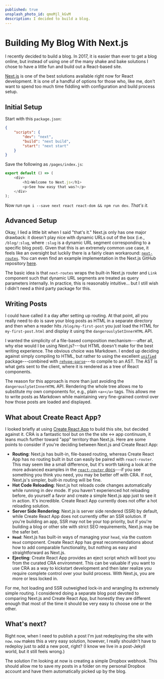 ```yaml
---
published: true
unsplash_photo_id: qmoMjl_kGvM
description: I decided to build a blog.
---
```


# Building My Blog With Next.js

I recently decided to build a blog. In 2017, it is easier than ever to get a blog online, but instead of using one of the many shake and bake solutions I chose to have a little fun and build out a React-based site.

[Next.js][next] is one of the best solutions available right now for React development. It is one of a handful of options for those who, like me, don't want to spend too much time fiddling with configuration and build process setup.

## Initial Setup

Start with this `package.json`:

```json
{
    "scripts": {
        "dev": "next",
        "build": "next build",
        "start": "next start"
    }
}
```

Save the following as `/pages/index.js`:

```js
export default () => (
    <div>
        <h1>Welcome to Next.js</h1>
        <p>See how easy that was?</p>
    </div>
);
```

Now run `npm i --save next react react-dom && npm run dev`. _That's it._

## Advanced Setup

Okay, I lied a little bit when I said "that's it." Next.js only has one major drawback: it doesn't play nice with dynamic URLs out of the box (i.e., `/blog/:slug`, where `:slug` is a dynamic URL segment corresponding to a specific blog post). Given that this is an extremely common use case, it feels like an oversight but luckily there is a fairly clean workaround: [`next-routes`][next-routes]. You can even find an example implementation in the Next.js GitHub repository [here][next-routes example].

The basic idea is that `next-routes` wraps the built-in Next.js router and `Link` component such that dynamic URL segments are treated as query parameters internally. In practice, this is reasonably intuitive... but I still wish I didn't need a third party package for this.

## Writing Posts

I could have called it a day after setting up routing. At that point, all you really need to do is save your blog posts as HTML in a separate directory and then when a reader hits `/blog/my-first-post` you just load the HTML for `my-first-post.html` and display it using the `dangerouslySetInnerHTML` API.

I wanted the simplicity of a file-based composition mechanism---after all, why else would I be using Next.js?---but HTML doesn't make for the best writing experience. The obvious choice was Markdown. I ended up deciding against simply compiling to HTML, but rather to using the excellent [`unified`][unified] package---combined with [`rehype-parse`][rehype-parse]---to compile to an AST. The AST is what gets sent to the client, where it is rendered as a tree of React components.

The reason for this approach is more than just avoiding the `dangerouslySetInnerHTML` API. Rendering the whole tree allows me to substitute my own components for, e.g., plain `<a></a>` tags. This allows me to write posts as Markdown while maintaining very fine-grained control over how those posts are loaded and displayed.

## What about Create React App?

I looked briefly at using [Create React App][cra] to build this site, but decided against it. CRA is a fantastic tool but on the the site&nbsp;&harr;&nbsp;app continuum, it leans much further toward "app" territory than Next.js. Here are some points to consider if you're deciding between Next.js and Create React App:

- __Routing__: Next.js has built-in, file-based routing, whereas Create React App has no routing built in but can easily be paired with `react-router`. This may seem like a small difference, but it's worth taking a look at the more advanced examples in the [`react-router` docs][react-router docs]---if you see something you think you need, you may be better off with CRA. If not, Next.js's simpler, built-in routing will be fine.
- __Hot Code Reloading__: Next.js hot reloads code changes automatically while running in dev mode. If you haven't experienced hot reloading before, do yourself a favor and create a simple Next.js app just to see it in action. It's incredible. Create React App currently does not offer a hot reloading solution.
- __Server Side Rendering__: Next.js is server side rendered (SSR) by default, while Create React App does not currently offer an SSR solution. If you're building an app, SSR may not be your top priority, but if you're building a blog or other site with strict SEO requirements, Next.js may be the safer bet.
- __`Head`__: Next.js has built-in ways of managing your `head`, via the custom `Head` component. Create React App has great recommendations about how to add comparable functionality, but nothing as easy and straightforward as Next.js.
- __Ejecting__: Create React App provides an eject script which will boot you from the curated CRA environment. This can be valuable if you want to use CRA as a way to kickstart development and then later realize you require complete control over your build process. With Next.js, you are more or less locked in.

For me, hot loading and SSR outweighed lock-in and wrangling its extremely simple routing. I considered doing a separate blog post devoted to comparing Next.js and Create React App, but honestly they are different enough that most of the time it should be very easy to choose one or the other.

## What's next?

Right now, when I need to publish a post I'm just redeploying the site with `now`. `now` makes this a very easy solution, however, I really shouldn't have to redeploy just to add a new post, right? (I know we live in a post-Jekyll world, but it still feels wrong.)

The solution I'm looking at now is creating a simple Dropbox webhook. This should allow me to save my posts in a folder on my personal Dropbox account and have them automatically picked up by the blog.

[cra]: https://github.com/facebookincubator/create-react-app "Create React App"
[next]: https://zeit.co/blog/next2 "Next.js 2.0"
[next-routes]: https://www.npmjs.com/package/next-routes "next-routes"
[next-routes example]: https://github.com/zeit/next.js/tree/v3-beta/examples/with-next-routes "next-routes example"
[react-router]: https://github.com/ReactTraining/react-router "React Router"
[react-router docs]: https://reacttraining.com/react-router/web/guides/quick-start "React Router Documentation"
[rehype-parse]: https://github.com/wooorm/rehype/tree/master/packages/rehype-parse "Rehype: HTML processor powered by plugins"
[unified]: https://github.com/unifiedjs/unified "Unified: Text processing umbrella: Parse / Transform / Compile"